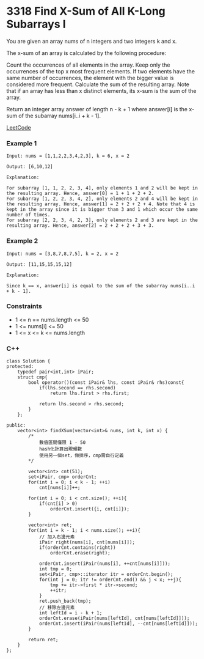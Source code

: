 # 3318 Find X-Sum of All K-Long Subarrays I

You are given an array nums of n integers and two integers k and x.

The x-sum of an array is calculated by the following procedure:

Count the occurrences of all elements in the array.
Keep only the occurrences of the top x most frequent elements. If two elements have the same number of occurrences, the element with the bigger value is considered more frequent.
Calculate the sum of the resulting array.
Note that if an array has less than x distinct elements, its x-sum is the sum of the array.

Return an integer array answer of length n - k + 1 where answer[i] is the x-sum of the 
subarray
 nums[i..i + k - 1].
 
[LeetCode](https://leetcode.cn/problems/find-x-sum-of-all-k-long-subarrays-i/)

### Example 1

```
Input: nums = [1,1,2,2,3,4,2,3], k = 6, x = 2

Output: [6,10,12]

Explanation:

For subarray [1, 1, 2, 2, 3, 4], only elements 1 and 2 will be kept in the resulting array. Hence, answer[0] = 1 + 1 + 2 + 2.
For subarray [1, 2, 2, 3, 4, 2], only elements 2 and 4 will be kept in the resulting array. Hence, answer[1] = 2 + 2 + 2 + 4. Note that 4 is kept in the array since it is bigger than 3 and 1 which occur the same number of times.
For subarray [2, 2, 3, 4, 2, 3], only elements 2 and 3 are kept in the resulting array. Hence, answer[2] = 2 + 2 + 2 + 3 + 3.
```

### Example 2

```
Input: nums = [3,8,7,8,7,5], k = 2, x = 2

Output: [11,15,15,15,12]

Explanation:

Since k == x, answer[i] is equal to the sum of the subarray nums[i..i + k - 1].
```

### Constraints

* 1 <= n == nums.length <= 50
* 1 <= nums[i] <= 50
* 1 <= x <= k <= nums.length

### C++ 

```
class Solution {
protected:
    typedef pair<int,int> iPair;
    struct cmp{
        bool operator()(const iPair& lhs, const iPair& rhs)const{
            if(lhs.second == rhs.second)
                return lhs.first > rhs.first;
            
            return lhs.second > rhs.second;
        }
    };

public:
    vector<int> findXSum(vector<int>& nums, int k, int x) {
        /*
            數值區間僅限 1 - 50
            hash化計算出現頻數
            使用另一個set，做排序，cmp需自行定義
        */
        
        vector<int> cnt(51);
        set<iPair, cmp> orderCnt;
        for(int i = 0; i < k - 1; ++i)
            cnt[nums[i]]++;
        
        for(int i = 0; i < cnt.size(); ++i){
            if(cnt[i] > 0)
                orderCnt.insert({i, cnt[i]});
        }

        vector<int> ret;
        for(int i = k - 1; i < nums.size(); ++i){
            // 加入右邊元素
            iPair right(nums[i], cnt[nums[i]]);
            if(orderCnt.contains(right))
                orderCnt.erase(right);

            orderCnt.insert(iPair(nums[i], ++cnt[nums[i]]));
            int tmp = 0;
            set<iPair, cmp>::iterator itr = orderCnt.begin();
            for(int j = 0; itr != orderCnt.end() && j < x; ++j){
                tmp += itr->first * itr->second;
                ++itr;
            }
            ret.push_back(tmp);
            // 移除左邊元素
            int leftId = i - k + 1;
            orderCnt.erase(iPair(nums[leftId], cnt[nums[leftId]]));
            orderCnt.insert(iPair(nums[leftId], --cnt[nums[leftId]]));
        }

        return ret;
    }
};
```